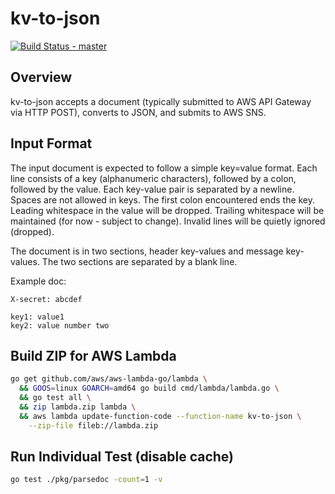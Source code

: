 # kv-to-json

[![Build Status - master](https://travis-ci.com/djschaap/kv-to-json.svg?branch=master)](https://travis-ci.com/djschaap/kv-to-json)

## Overview

kv-to-json accepts a document (typically submitted to AWS API Gateway
via HTTP POST), converts to JSON, and submits to AWS SNS.

## Input Format

The input document is expected to follow a simple key=value format.
Each line consists of a key (alphanumeric characters), followed by
a colon, followed by the value.
Each key-value pair is separated by a newline.
Spaces are not allowed in keys.
The first colon encountered ends the key.
Leading whitespace in the value will be dropped.
Trailing whitespace will be maintained (for now - subject to change).
Invalid lines will be quietly ignored (dropped).

The document is in two sections, header key-values and message
key-values.
The two sections are separated by a blank line.

Example doc:
```
X-secret: abcdef

key1: value1
key2: value number two
```

## Build ZIP for AWS Lambda

```bash
go get github.com/aws/aws-lambda-go/lambda \
  && GOOS=linux GOARCH=amd64 go build cmd/lambda/lambda.go \
  && go test all \
  && zip lambda.zip lambda \
  && aws lambda update-function-code --function-name kv-to-json \
    --zip-file fileb://lambda.zip
```

## Run Individual Test (disable cache)

```bash
go test ./pkg/parsedoc -count=1 -v
```
